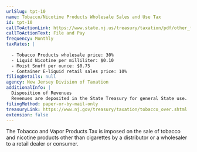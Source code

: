 ```yaml
---
urlSlug: tpt-10
name: Tobacco/Nicotine Products Wholesale Sales and Use Tax
id: tpt-10
callToActionLink: https://www.state.nj.us/treasury/taxation/pdf/other_forms/tobacco/TPT-10.pdf
callToActionText: File and Pay
frequency: Monthly
taxRates: |
  
  - Tobacco Products wholesale price: 30%
  - Liquid Nicotine per milliliter: $0.10
  - Moist Snuff per ounce: $0.75
  - Container E-liquid retail sales price: 10%
filingDetails: null
agency: New Jersey Division of Taxation
additionalInfo: |
  Disposition of Revenues
  Revenues are deposited in the State Treasury for general State use.
filingMethod: paper-or-by-mail-only
treasuryLink: https://www.nj.gov/treasury/taxation/tobacco_over.shtml
extension: false
---
```


The Tobacco and Vapor Products Tax is imposed on the sale of tobacco and nicotine products other than cigarettes by a distributor or a wholesaler to a retail dealer or consumer.
